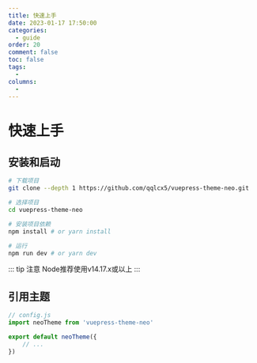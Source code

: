 ```yaml
---
title: 快速上手
date: 2023-01-17 17:50:00
categories:
  - guide
order: 20
comment: false
toc: false
tags:
  - 
columns:
  - 
---
```

# 快速上手

## 安装和启动

```bash
# 下载项目
git clone --depth 1 https://github.com/qqlcx5/vuepress-theme-neo.git

# 选择项目
cd vuepress-theme-neo

# 安装项目依赖
npm install # or yarn install

# 运行
npm run dev # or yarn dev
```

::: tip 注意
Node推荐使用v14.17.x或以上
:::

## 引用主题

```js
// config.js
import neoTheme from 'vuepress-theme-neo'

export default neoTheme({
    // ...
})
```